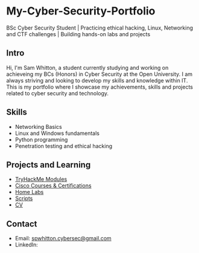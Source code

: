 # My-Cyber-Security-Portfolio

BSc Cyber Security Student | Practicing ethical hacking, Linux, Networking and CTF challenges | Building hands-on labs and projects

## Intro
Hi, I'm Sam Whitton, a student currently studying and working on achieveing my BCs (Honors) in Cyber Security at the Open University. I am always striving and looking to develop my skills and knowledge within IT. This is my portfolio where I showcase my achievements, skills and projects related to cyber security and technology.

## Skills
- Networking Basics
- Linux and Windows fundamentals
- Python programming
- Penetration testing and ethical hacking

## Projects and Learning
- [TryHackMe Modules](TryHackMe/)
- [Cisco Courses & Certifications](Cisco/)
- [Home Labs](Home-Labs/)
- [Scripts](Scripts/)
- [CV](CV/)

## Contact
- Email: spwhitton.cybersec@gmail.com
- LinkedIn: 
